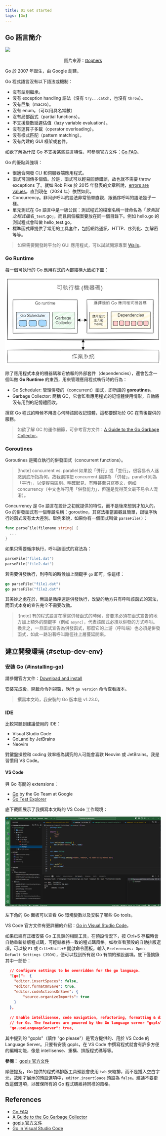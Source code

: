 ```yaml
---
title: 01 Get started
tags: [Go]
---
```


## Go 語言簡介

![](/images/gophers/gotham.svg?width=400px#center) 

<p style="text-align: center; font-size: 0.85rem">圖片來源：<a href="https://github.com/egonelbre/gophers">Gophers</a></p>

Go 於 2007 年誕生，由 Google 創建。

Go 程式語言沒有以下語法或機制：

- 沒有型別繼承。
- 沒有 exception handling 語法（沒有 `try...catch`，也沒有 `throw`）。
- 沒有巨集（macro）。
- 沒有 enum。（可以用具名常數）
- 沒有局部函式（partial functions）。
- 不支援變數延遲估值（lazy variable evaluation）。
- 沒有運算子多載（operator overloading）。
- 沒有樣式匹配（pattern matching）。
- 沒有內建的 GUI 框架或套件。

如欲了解為什麼 Go 不支援某些語言特性，可參閱官方文件：[Go FAQ](https://go.dev/doc/faq)。

Go 的優點與強項：

- 很適合開發 CLI 和伺服器端應用程式。
- 函式可回傳多個值。於是，函式可以輕易回傳錯誤，故也就不需要 throw exceptions 了。就如 Rob Pike 於 2015 年發表的文章所說，[errors are values](https://go.dev/blog/errors-are-values)。直到現在（2024 年）依然如此。
- Concurrency。非同步呼叫的語法非常簡單直觀，跟循序呼叫的語法幾乎一樣。
- 單元測試在 Go 語言中是一級公民：測試程式的檔案名稱一律命名為「*欲測試之程式檔名*`_test`.go」，而且兩個檔案要放在同一個目錄下。例如 hello.go 的測試程式會叫做 hello_test.go。
- 標準函式庫提供了常用的工具套件，包括網路通訊、HTTP、序列化、加解密等等。

> 如果需要開發跨平台的 GUI 應用程式，可以試試開源專案 [Wails](https://wails.io/)。

### Go Runtime

每一個可執行的 Go 應用程式的內部結構大致如下圖：

![Go Runtime](images/go-app-runtime.excalidraw.png)

除了應用程式本身的機器碼和它依賴的外部套件（dependencies），還會包含一個叫做 **Go Runtime** 的東西，用來管理應用程式執行時的行為：

- Go Scheduler: 管理併發的（concurrent）函式，即所謂的 **goroutines**。
- Garbage Collector: 簡稱 GC，它會監看應用程式的記憶體使用情形，自動將沒有用到的記憶體回收。

撰寫 Go 程式的時候不用擔心何時該回收記憶體，這都要歸功於 GC 在背後提供的服務。

> 如欲了解 GC 的運作細節，可參考官方文件：[A Guide to the Go Garbage Collector](https://go.dev/doc/gc-guide)。

### Goroutines

Goroutines 是獨立執行的併發函式（concurrent functions）。

> [!note] concurrent vs. parallel
> 如果說「併行」或「並行」，很容易令人迷惑到底所指為何，故我選擇把 concurrent 翻譯為 「併發」，parallel 則為「平行」，以便容易區別。明確起見，有時甚至只寫英文，例如 concurrency（中文也許可用「併發能力」，但還是覺得英文最不易令人混淆）。

Concurrency 是 Go 語言在設計之初就提供的特性，而不是後來想到才加入的。Go 的併發函式有一個專屬名稱：goroutine，其寫法相當直觀且簡單，跟循序執行的函式沒有太大差別。舉例來說，如果你有一個函式叫做 `parseFile()`：

```go
func parseFile(filename string) {
  ...
}
```

如果只需要循序執行，呼叫該函式的寫法為：

```go
parseFile("file1.dat")
parseFile("file2.dat")
```

若需要併發執行，則呼叫的時候加上關鍵字 `go` 即可，像這樣：

```go
go parseFile("file1.dat")
go parseFile("file2.dat")
```

其美妙之處在於，無論是循序還是併發執行，改變的地方只有呼叫該函式的寫法，而函式本身的宣告完全不需要改動。

> ![note]
> 有的程式語言在撰寫併發函式的時候，會要求必須在函式宣告的地方加上額外的關鍵字（例如 `async`），代表該函式必須以併發的方式呼叫。換言之，一旦函式宣告為併發函式，那麼它的上游（呼叫端）也必須是併發函式，如此一路沿著呼叫路徑往上層蔓延開來。

## 建立開發環境 {#setup-dev-env}

### 安裝 Go {#installing-go}

請參閱官方文件：[Download and install](https://go.dev/doc/install)

安裝完成後，開啟命令列視窗，執行 `go version` 命令查看版本。

> 撰寫本文時，我安裝的 Go 版本是 v1.23.0。

### IDE

比較常聽到建議使用的 IDE：

- Visual Studio Code
- GoLand by JetBrains
- Neovim

對鍵盤操控和 coding 效率極為講究的人可能會喜歡 Neovim 或 JetBrains。我是習慣用 VS Code。

#### VS Code

與 Go 有關的 extensions：

- [Go](https://marketplace.visualstudio.com/items?itemName=golang.go) by the Go Team at Google
- [Go Test Explorer](https://marketplace.visualstudio.com/items?itemName=premparihar.gotestexplorer)

底下截圖展示了我撰寫本文時的 VS Code 工作環境：

![](images/vscode-go.png)

左下角的 Go 面板可以查看 Go 環境變數以及安裝了哪些 Go tools。

VS Code 官方文件有更詳細的介紹：[Go in Visual Studio Code](https://code.visualstudio.com/docs/languages/go)。

如果已經有正確安裝 Go 工具鍊的相關工具，在預設情況下，按 Ctrl+S 存檔時會自動重新排版程式碼，可輕鬆維持一致的程式碼風格。如欲查看預設的自動排版選項，可以按 `F1` 或 `Crtl+Shift+P` 開啟命令面板，輸入 `Preferences: Open Default Settings (JSON)`，便可以找到所有跟 Go 有關的預設選項。底下僅摘錄其中一部份：

```json
  // Configure settings to be overridden for the go language.
  "[go]":  {
    "editor.insertSpaces": false,
    "editor.formatOnSave": true,
    "editor.codeActionsOnSave": {
        "source.organizeImports": true
    }
  },

  // Enable intellisense, code navigation, refactoring, formatting & diagnostics
  // for Go. The features are powered by the Go language server "gopls".
  "go.useLanguageServer": true,
```

其中提到的 "gopls"（讀作 "go please"）是官方提供的、用於 VS Code 的 Language Server。只要有安裝 gopls，在 VS Code 中撰寫程式就會有許多方便的編輯功能，像是 intellisense、重構、排版程式碼等等。

**參閱：** [gopls 官方文件](https://pkg.go.dev/golang.org/x/tools/gopls#section-readme)

順便提及，Go 提供的程式碼排版工具預設會使用 `tab` 來縮排，而不是插入空白字元，故剛才展示的預設選項中，`editor.insertSpace` 預設為 `false`。建議不要更改這個選項，以確保所有的 Go 程式碼維持同樣的風格。


## References

- [Go FAQ](https://go.dev/doc/faq)
- [A Guide to the Go Garbage Collector](https://go.dev/doc/gc-guide)
- [gopls 官方文件](https://pkg.go.dev/golang.org/x/tools/gopls#section-readme)
- [Go in Visual Studio Code](https://code.visualstudio.com/docs/languages/go)
 